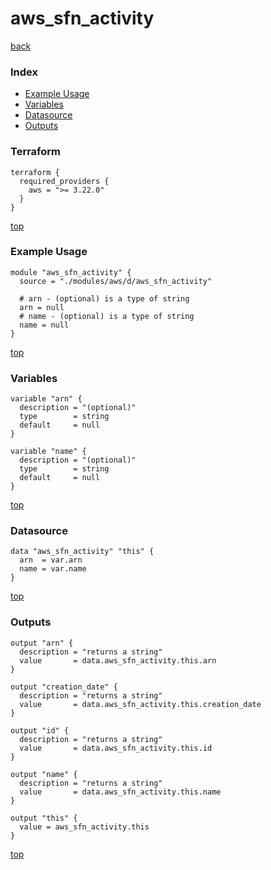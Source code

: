 # aws_sfn_activity

[back](../aws.md)

### Index

- [Example Usage](#example-usage)
- [Variables](#variables)
- [Datasource](#datasource)
- [Outputs](#outputs)

### Terraform

```hcl
terraform {
  required_providers {
    aws = ">= 3.22.0"
  }
}
```

[top](#index)

### Example Usage

```hcl
module "aws_sfn_activity" {
  source = "./modules/aws/d/aws_sfn_activity"

  # arn - (optional) is a type of string
  arn = null
  # name - (optional) is a type of string
  name = null
}
```

[top](#index)

### Variables

```hcl
variable "arn" {
  description = "(optional)"
  type        = string
  default     = null
}

variable "name" {
  description = "(optional)"
  type        = string
  default     = null
}
```

[top](#index)

### Datasource

```hcl
data "aws_sfn_activity" "this" {
  arn  = var.arn
  name = var.name
}
```

[top](#index)

### Outputs

```hcl
output "arn" {
  description = "returns a string"
  value       = data.aws_sfn_activity.this.arn
}

output "creation_date" {
  description = "returns a string"
  value       = data.aws_sfn_activity.this.creation_date
}

output "id" {
  description = "returns a string"
  value       = data.aws_sfn_activity.this.id
}

output "name" {
  description = "returns a string"
  value       = data.aws_sfn_activity.this.name
}

output "this" {
  value = aws_sfn_activity.this
}
```

[top](#index)